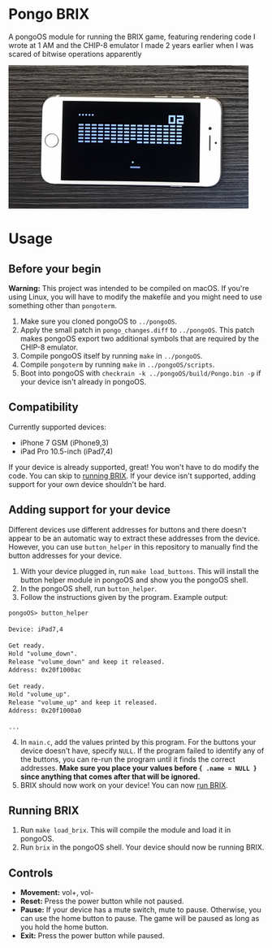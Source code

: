 # Pongo BRIX

A pongoOS module for running the BRIX game, featuring rendering code I wrote at 1 AM and the CHIP-8 emulator I made 2 years earlier when I was scared of bitwise operations apparently

![An iPhone 7 running BRIX in pongoOS](brix.png)

# Usage

## Before your begin

**Warning:** This project was intended to be compiled on macOS. If you're using Linux, you will have to modify the makefile and you might need to use something other than `pongoterm`.

1. Make sure you cloned pongoOS to `../pongoOS`.
2. Apply the small patch in `pongo_changes.diff` to `../pongoOS`. This patch makes pongoOS export two additional symbols that are required by the CHIP-8 emulator.
3. Compile pongoOS itself by running `make` in `../pongoOS`.
4. Compile `pongoterm` by running `make` in `../pongoOS/scripts`.
5. Boot into pongoOS with `checkrain -k ../pongoOS/build/Pongo.bin -p` if your device isn't already in pongoOS.

## Compatibility

Currently supported devices:
- iPhone 7 GSM (iPhone9,3)
- iPad Pro 10.5-inch (iPad7,4)

If your device is already supported, great! You won't have to do modify the code. You can skip to [running BRIX](#running-brix). If your device isn't supported, adding support for your own device shouldn't be hard.

## Adding support for your device

Different devices use different addresses for buttons and there doesn't appear to be an automatic way to extract these addresses from the device. However, you can use `button_helper` in this repository to manually find the button addresses for your device.

1. With your device plugged in, run `make load_buttons`. This will install the button helper module in pongoOS and show you the pongoOS shell.
2. In the pongoOS shell, run `button_helper`.
3. Follow the instructions given by the program. Example output:
```
pongoOS> button_helper

Device: iPad7,4

Get ready.
Hold "volume_down".
Release "volume_down" and keep it released.
Address: 0x20f1000ac

Get ready.
Hold "volume_up".
Release "volume_up" and keep it released.
Address: 0x20f1000a0

...
```
4. In `main.c`, add the values printed by this program. For the buttons your device doesn't have, specify `NULL`. If the program failed to identify any of the buttons, you can re-run the program until it finds the correct addresses. **Make sure you place your values before `{ .name = NULL }` since anything that comes after that will be ignored.**
5. BRIX should now work on your device! You can now [run BRIX](#running-brix).

## Running BRIX

1. Run `make load_brix`. This will compile the module and load it in pongoOS.
2. Run `brix` in the pongoOS shell. Your device should now be running BRIX.

## Controls

- **Movement:** vol+, vol-
- **Reset:** Press the power button while not paused.
- **Pause:** If your device has a mute switch, mute to pause. Otherwise, you can use the home button to pause. The game will be paused as long as you hold the home button.
- **Exit:** Press the power button while paused.